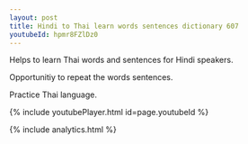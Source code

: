 ```yaml
---
layout: post
title: Hindi to Thai learn words sentences dictionary 607 
youtubeId: hpmr8FZlDz0
---
```

 
 
Helps to learn Thai words and sentences for Hindi speakers.

Opportunitiy to repeat the words sentences. 

Practice Thai language. 
 
{% include youtubePlayer.html id=page.youtubeId %}
 
 
{% include analytics.html %}